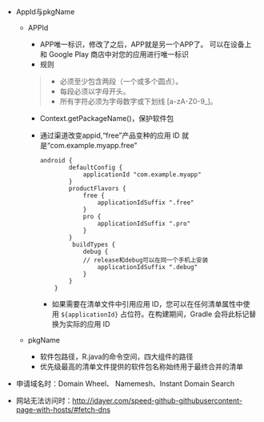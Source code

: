 + AppId与pkgName

  - APPId

    - APP唯一标识，修改了之后，APP就是另一个APP了。 可以在设备上和 Google Play 商店中对您的应用进行唯一标识
    - 规则

    > - 必须至少包含两段（一个或多个圆点）。
    > - 每段必须以字母开头。
    > - 所有字符必须为字母数字或下划线 [a-zA-Z0-9_]。

    - Context.getPackageName()，保护软件包

    - 通过渠道改变appid,“free”产品变种的应用 ID 就是“com.example.myapp.free”

      ```
      android {
              defaultConfig {
                  applicationId "com.example.myapp"
              }
              productFlavors {
                  free {
                      applicationIdSuffix ".free"
                  }
                  pro {
                      applicationIdSuffix ".pro"
                  }
              }
               buildTypes {
                  debug {
                  // release和debug可以在同一个手机上安装
                      applicationIdSuffix ".debug"
                  }
              }
          }
      ```

      - 如果需要在清单文件中引用应用 ID，您可以在任何清单属性中使用 `${applicationId}` 占位符。在构建期间，Gradle 会将此标记替换为实际的应用 ID

      

  - pkgName
    - 软件包路径，R.java的命令空间，四大组件的路径
    - 优先级最高的清单文件提供的软件包名称始终用于最终合并的清单

+ 申请域名时：Domain Wheel、 Namemesh、Instant Domain Search

+ 网站无法访问时：http://idayer.com/speed-github-githubusercontent-page-with-hosts/#fetch-dns

  